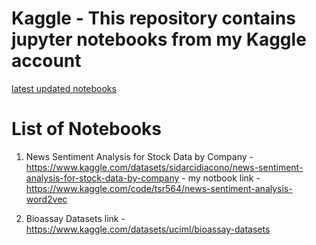 # Kaggle - This repository contains jupyter notebooks from my Kaggle account
[latest updated notebooks](https://www.kaggle.com/tsr564)
# List of Notebooks 
1. News Sentiment Analysis for Stock Data by Company - https://www.kaggle.com/datasets/sidarcidiacono/news-sentiment-analysis-for-stock-data-by-company - my notbook link - https://www.kaggle.com/code/tsr564/news-sentiment-analysis-word2vec


2. Bioassay Datasets link - https://www.kaggle.com/datasets/uciml/bioassay-datasets
